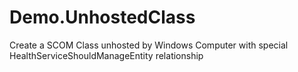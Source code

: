 # Demo.UnhostedClass
Create a SCOM Class unhosted by Windows Computer with special HealthServiceShouldManageEntity relationship
